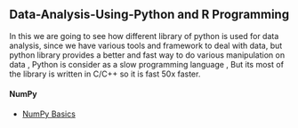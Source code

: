 ## Data-Analysis-Using-Python and R Programming

In this we are going to see how different library of python is used for data analysis, since we have various tools and framework to deal with data, but python library provides a better and fast way to do various manipulation on data , Python is consider as a slow programming language , But its most of the library is written in C/C++ so it is fast 50x faster.

#### NumPy

* [NumPy Basics](https://nbviewer.jupyter.org/github/skjha1/Data-Science/blob/master/NumPy%20For%20Data%20Analysis.ipynb)

